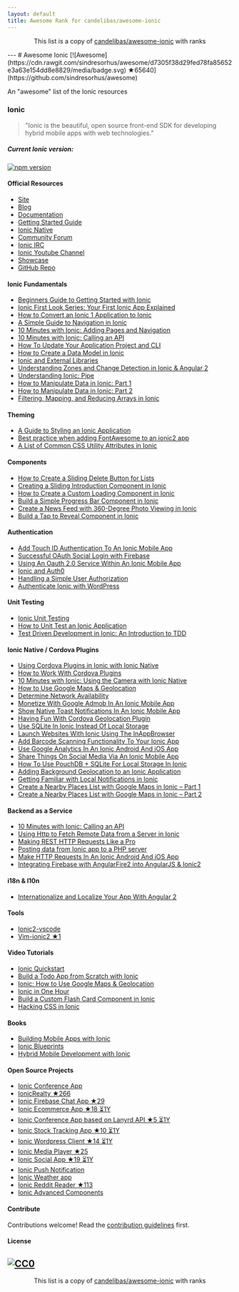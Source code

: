 ```yaml
---
layout: default
title: Awesome Rank for candelibas/awesome-ionic
---
```


<p align="center">
	This list is a copy of <a href="https://github.com/candelibas/awesome-ionic">candelibas/awesome-ionic</a> with ranks
</p>
---
# Awesome Ionic [![Awesome](https://cdn.rawgit.com/sindresorhus/awesome/d7305f38d29fed78fa85652e3a63e154dd8e8829/media/badge.svg) ★65640](https://github.com/sindresorhus/awesome)

An "awesome" list of the Ionic resources 

### Ionic
> "Ionic is the beautiful, open source front-end SDK for developing hybrid mobile apps with web technologies."

##### Current Ionic version: 
[![npm version](https://badge.fury.io/js/ionic-framework.svg)](https://badge.fury.io/js/ionic-framework)


#### Official Resources
* [Site](http://ionicframework.com/)
* [Blog](http://blog.ionic.io/)
* [Documentation](http://ionicframework.com/docs/v2/)
* [Getting Started Guide](http://ionicframework.com/docs/v2/getting-started/)
* [Ionic Native](https://github.com/driftyco/ionic-native/)
* [Community Forum](http://forum.ionicframework.com/)
* [Ionic IRC](http://webchat.freenode.net/?randomnick=1&channels=%23ionic&uio=d4)
* [Ionic Youtube Channel](https://www.youtube.com/channel/UChYheBnVeCfhCmqZfCUdJQw)
* [Showcase](http://showcase.ionicframework.com/)
* [GitHub Repo](https://github.com/driftyco/ionic/)

#### Ionic Fundamentals
* [Beginners Guide to Getting Started with Ionic](http://www.joshmorony.com/beginners-guide-to-getting-started-with-ionic-2/)
* [Ionic First Look Series: Your First Ionic App Explained](http://www.joshmorony.com/ionic-2-first-look-series-your-first-ionic-2-app-explained/)
* [How to Convert an Ionic 1 Application to Ionic](http://www.joshmorony.com/how-to-convert-an-ionic-1-application-to-ionic-2/)
* [A Simple Guide to Navigation in Ionic](http://www.joshmorony.com/a-simple-guide-to-navigation-in-ionic-2/)
* [10 Minutes with Ionic: Adding Pages and Navigation](http://blog.ionic.io/10-minutes-with-ionic-2-adding-pages-and-navigation/)
* [10 Minutes with Ionic: Calling an API](http://blog.ionic.io/10-minutes-with-ionic-2-calling-an-api/)
* [How To Update Your Application Project and CLI](http://www.gajotres.net/ionic-2-how-to-update-your-application-project-and-cli/)
* [How to Create a Data Model in Ionic](http://www.joshmorony.com/how-to-create-a-data-model-in-ionic-2/)
* [Ionic and External Libraries](http://mhartington.io/post/ionic2-external-libraries/)
* [Understanding Zones and Change Detection in Ionic & Angular 2](http://www.joshmorony.com/understanding-zones-and-change-detection-in-ionic-2-angular-2/)
* [Understanding Ionic: Pipe](http://mcgivery.com/understanding-ionic-2-pipe/)
* [How to Manipulate Data in Ionic: Part 1](http://www.joshmorony.com/how-to-manipulate-data-in-ionic-2-part-1/)
* [How to Manipulate Data in Ionic: Part 2](http://www.joshmorony.com/how-to-manipulate-data-in-ionic-2-part-2/)
* [Filtering, Mapping, and Reducing Arrays in Ionic](https://www.youtube.com/watch?v=A-4CLa05tp0)

#### Theming
* [A Guide to Styling an Ionic Application](http://www.joshmorony.com/a-guide-to-styling-an-ionic-2-application/)
* [Best practice when adding FontAwesome to an ionic2 app](http://luiscabrera.site/tech/2017/01/09/fontawesome-in-ionic2.html)
* [A List of Common CSS Utility Attributes in Ionic](http://www.joshmorony.com/a-list-of-common-css-utility-attributes-in-ionic-2/)

#### Components
* [How to Create a Sliding Delete Button for Lists](http://www.joshmorony.com/ionic-2-how-to-create-a-sliding-delete-button-for-lists/)
* [Creating a Sliding Introduction Component in Ionic](http://www.joshmorony.com/creating-a-sliding-introduction-component-in-ionic-2/)
* [How to Create a Custom Loading Component in Ionic](http://www.joshmorony.com/how-to-create-a-custom-loading-component-in-ionic-2/)
* [Build a Simple Progress Bar Component in Ionic](http://www.joshmorony.com/build-a-simple-progress-bar-component-in-ionic-2/)
* [Create a News Feed with 360-Degree Photo Viewing in Ionic](http://www.joshmorony.com/create-a-news-feed-with-360-degree-photo-viewing-in-ionic-2/)
* [Build a Tap to Reveal Component in Ionic](https://www.joshmorony.com/build-a-tap-to-reveal-component-in-ionic-2/)

#### Authentication
* [Add Touch ID Authentication To An Ionic Mobile App](https://www.thepolyglotdeveloper.com/2016/03/add-touch-id-authentication-ionic-2-mobile-app/)
* [Successful OAuth Social Login with Firebase](http://www.gajotres.net/ionic-2-succesfull-oauth-social-login-with-firebase/)
* [Using An Oauth 2.0 Service Within An Ionic Mobile App](https://www.thepolyglotdeveloper.com/2016/01/using-an-oauth-2-0-service-within-an-ionic-2-mobile-app/)
* [Ionic and Auth0](http://blog.ionic.io/ionic-2-and-auth0/)
* [Handling a Simple User Authorization](http://www.gajotres.net/ionic-2-handling-a-simple-user-authorization/)
* [Authenticate Ionic with WordPress](https://auth0.com/authenticate/ionic2/wordpress)

#### Unit Testing
* [Ionic Unit Testing](http://lathonez.github.io/2017/ionic-2-unit-testing/)
* [How to Unit Test an Ionic Application](http://www.joshmorony.com/how-to-unit-test-an-ionic-2-application/)
* [Test Driven Development in Ionic: An Introduction to TDD](https://www.joshmorony.com/test-driven-development-in-ionic-2-an-introduction-to-tdd/)

#### Ionic Native / Cordova Plugins
* [Using Cordova Plugins in Ionic with Ionic Native](http://www.joshmorony.com/using-cordova-plugins-in-ionic-2-with-ionic-native/)
* [How to Work With Cordova Plugins](http://www.gajotres.net/ionic-2-how-to-use-cordova-plugins/)
* [10 Minutes with Ionic: Using the Camera with Ionic Native](http://blog.ionic.io/10-minutes-with-ionic-2-using-the-camera-with-ionic-native/)
* [How to Use Google Maps & Geolocation ](http://www.joshmorony.com/ionic-2-how-to-use-google-maps-geolocation-video-tutorial/)
* [Determine Network Availability](https://www.thepolyglotdeveloper.com/2016/01/determine-network-availability-in-an-ionic-2-mobile-app/)
* [Monetize With Google Admob In An Ionic Mobile App](https://www.thepolyglotdeveloper.com/2016/02/monetize-google-admob-ionic-2-mobile-app/)
* [Show Native Toast Notifications In An Ionic Mobile App](https://www.thepolyglotdeveloper.com/2016/01/show-native-toast-notifications-in-an-ionic-2-mobile-app/)
* [Having Fun With Cordova Geolocation Plugin](http://www.gajotres.net/ionic-2-having-fun-with-cordova-geolocation-plugin/)
* [Use SQLite In Ionic Instead Of Local Storage](https://www.thepolyglotdeveloper.com/2015/12/use-sqlite-in-ionic-2-instead-of-local-storage/)
* [Launch Websites With Ionic Using The InAppBrowser](https://www.thepolyglotdeveloper.com/2016/01/launch-websites-with-ionic-2-using-the-inappbrowser/)
* [Add Barcode Scanning Functionality To Your Ionic App](https://www.thepolyglotdeveloper.com/2016/02/add-barcode-scanning-functionality-to-your-ionic-2-app/)
* [Use Google Analytics In An Ionic Android And iOS App](https://www.thepolyglotdeveloper.com/2016/03/use-google-analytics-in-an-ionic-2-android-and-ios-app/)
* [Share Things On Social Media Via An Ionic Mobile App](https://www.thepolyglotdeveloper.com/2016/02/share-things-on-social-media-via-an-ionic-2-mobile-app/)
* [How To Use PouchDB + SQLite For Local Storage In Ionic](http://gonehybrid.com/how-to-use-pouchdb-sqlite-for-local-storage-in-ionic-2/)
* [Adding Background Geolocation to an Ionic Application](http://www.joshmorony.com/adding-background-geolocation-to-an-ionic-2-application/)
* [Getting Familiar with Local Notifications in Ionic](http://www.joshmorony.com/getting-familiar-with-local-notifications-in-ionic-2/)
* [Create a Nearby Places List with Google Maps in Ionic – Part 1](http://www.joshmorony.com/create-a-nearby-places-list-with-google-maps-in-ionic-2-part-1/)
* [Create a Nearby Places List with Google Maps in Ionic – Part 2](http://www.joshmorony.com/create-a-nearby-places-list-with-google-maps-in-ionic-2-part-2/)

#### Backend as a Service
* [10 Minutes with Ionic: Calling an API](http://blog.ionic.io/10-minutes-with-ionic-2-calling-an-api/)
* [Using Http to Fetch Remote Data from a Server in Ionic](http://www.joshmorony.com/using-http-to-fetch-remote-data-from-a-server-in-ionic-2/)
* [Making REST HTTP Requests Like a Pro](http://www.gajotres.net/ionic-2-making-rest-http-requests-like-a-pro/)
* [Posting data from Ionic app to a PHP server](http://www.nikola-breznjak.com/blog/ionic2/posting-data-from-ionic-2-app/)
* [Make HTTP Requests In An Ionic Android And iOS App](https://www.thepolyglotdeveloper.com/2016/01/make-http-requests-in-an-ionic-2-android-and-ios-app/)
* [Integrating Firebase with AngularFire2 into AngularJS & Ionic2](http://www.clearlyinnovative.com/integrating-firebase-with-angularfire2-into-angularjs-ionic2)

#### i18n & l10n
* [Internationalize and Localize Your App With Angular 2](http://www.gajotres.net/ionic-2-internationalize-and-localize-your-app-with-angular-2/)

#### Tools
* [Ionic2-vscode](https://marketplace.visualstudio.com/items?itemName=jgw9617.ionic2-vscode)
* [Vim-ionic2 ★1](https://github.com/akz92/vim-ionic2)

#### Video Tutorials
* [Ionic Quickstart](https://www.udemy.com/ionic-2-quickstart/)
* [Build a Todo App from Scratch with Ionic](http://www.joshmorony.com/build-a-todo-app-from-scratch-with-ionic-2-video-tutorial/)
* [Ionic: How to Use Google Maps & Geolocation](http://www.joshmorony.com/ionic-2-how-to-use-google-maps-geolocation-video-tutorial/)
* [Ionic in One Hour](http://courses.devdactic.com/courses/ionic-2-in-one-hour?product_id=104238)
* [Build a Custom Flash Card Component in Ionic](https://www.youtube.com/watch?v=BKFQKywl_GM)
* [Hacking CSS in Ionic](https://www.youtube.com/watch?v=sXFmkdhOEVc)

#### Books
* [Building Mobile Apps with Ionic](https://www.joshmorony.com/building-mobile-apps-with-ionic-2/)
* [Ionic Blueprints](https://www.packtpub.com/web-development/ionic-2-blueprints)
* [Hybrid Mobile Development with Ionic](https://www.packtpub.com/application-development/hybrid-mobile-development-ionic)

#### Open Source Projects
* [Ionic Conference App](https://github.com/driftyco/ionic-conference-app)
* [IonicRealty ★266](https://github.com/ccoenraets/ionic2-realty)
* [Ionic Firebase Chat App ★29](https://github.com/ionic2blueprints/firebase-chat)
* [Ionic Ecommerce App ★18 ⏳1Y](https://github.com/ionic2blueprints/ionic2-marketcloud)
* [Ionic Conference App based on Lanyrd API ★5 ⏳1Y](https://github.com/ionic2blueprints/conference-app)
* [Ionic Stock Tracking App ★10 ⏳1Y](https://github.com/ionic2blueprints/ionic2-stockmarket)
* [Ionic Wordpress Client ★14 ⏳1Y](https://github.com/ionic2blueprints/ionic2-wp-client)
* [Ionic Media Player ★25](https://github.com/ionic2blueprints/media-player)
* [Ionic Social App ★19 ⏳1Y](https://github.com/ionic2blueprints/social-app)
* [Ionic Push Notification](https://github.com/aggarwalankush/ionic2-push-base)
* [Ionic Weather app](https://github.com/aggarwalankush/ionic2-mosum)
* [Ionic Reddit Reader ★113](https://github.com/smartapant/ionic2-reddit-reader)
* [Ionic Advanced Components](https://github.com/yannbf/ionic2-components)

#### Contribute
Contributions welcome! Read the [contribution guidelines](https://github.com/candelibas/awesome-ionic/blob/master/CONTRIBUTING.md) first.


#### License
[![CC0](http://i.creativecommons.org/p/zero/1.0/88x31.png)](http://creativecommons.org/publicdomain/zero/1.0/)
---
<p align="center">
	This list is a copy of <a href="https://github.com/candelibas/awesome-ionic">candelibas/awesome-ionic</a> with ranks
</p>
